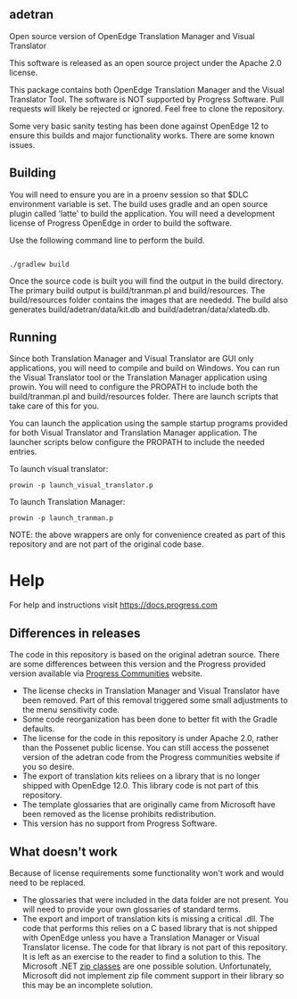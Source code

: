 ## adetran
Open source version of OpenEdge Translation Manager and Visual Translator

This software is released as an open source project under the Apache 2.0 license.

This package contains both OpenEdge Translation Manager and the Visual Translator Tool. The software is NOT supported by Progress Software. Pull requests will likely be rejected or ignored. Feel free to clone the repository.

Some very basic sanity testing has been done against OpenEdge 12 to ensure this builds and major functionality works.  There are some known issues.


## Building

You will need to ensure you are in a proenv session so that $DLC environment variable is set.  The build uses gradle and an open source plugin called 'latte' to build the application.  You will need a development license of Progress OpenEdge in order to build the software.

Use the following command line to perform the build.

```

./gradlew build

```

Once the source code is built you will find the output in the build directory. The primary build output is build/tranman.pl and build/resources.  The build/resources folder contains the images that are neededd.  The build also generates build/adetran/data/kit.db and build/adetran/data/xlatedb.db.

## Running

Since both Translation Manager and Visual Translator are GUI only applications, you will need to compile and build on Windows.  You can run the Visual Translator tool or the Translation Manager application using prowin.  You will need to configure the PROPATH to include both the build/tranman.pl and build/resources folder.  There are launch scripts that take care of this for you.

You can launch the application using the sample startup programs provided for both Visual Translator and Translation Manager application.  The launcher scripts below configure the PROPATH to include the needed entries.

To launch visual translator:
```
prowin -p launch_visual_translator.p
```

To launch Translation Manager:
```
prowin -p launch_tranman.p
```

NOTE: the above wrappers are only for convenience created as part of this repository and are not part of the original code base.

# Help

For help and instructions visit https://docs.progress.com

## Differences in releases

The code in this repository is based on the original adetran source. There are some differences between this version and the Progress provided version available via [Progress Communities](https://knowledgebase.progress.com/articles/Article/P9621) website.

* The license checks in Translation Manager and Visual Translator have been removed. Part of this removal triggered some small adjustments to the menu sensitivity code.
* Some code reorganization has been done to better fit with the Gradle defaults.
* The license for the code in this repository is under Apache 2.0, rather than the Possenet public license. You can still access the possenet version of the adetran code from the Progress communities website if you so desire.
* The export of translation kits reliees on a library that is no longer shipped with OpenEdge 12.0. This library code is not part of this repository.
* The template glossaries that are originally came from Microsoft have been removed as the license prohibits redistribution.
* This version has no support from Progress Software.


## What doesn't work

Because of license requirements some functionality won't work and would need to be replaced.  

* The glossaries that were included in the data folder are not present. You will need to provide your own glossaries of standard terms.
* The export and import of translation kits is missing a critical .dll. The code that performs this relies on a C based library that is not shipped with OpenEdge unless you have a Translation Manager or Visual Translator license. The code for that library is not part of this repository. It is left as an exercise to the reader to find a solution to this. The Microsoft .NET [zip classes](https://docs.microsoft.com/en-us/dotnet/api/system.io.compression.zipfile?view=netframework-4.8) are one possible solution.  Unfortunately, Microsoft did not implement zip file comment support in their library so this may be an incomplete solution. 
